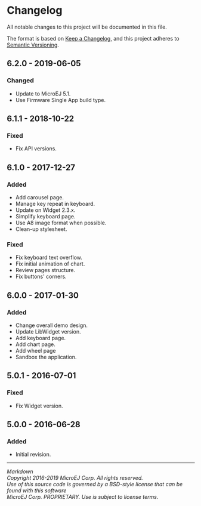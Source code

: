 # Changelog

All notable changes to this project will be documented in this file.

The format is based on [Keep a Changelog](https://keepachangelog.com/en/1.0.0/),
and this project adheres to [Semantic Versioning](https://semver.org/spec/v2.0.0.html).

## 6.2.0 - 2019-06-05

### Changed

  - Update to MicroEJ 5.1.
  - Use Firmware Single App build type.
  
## 6.1.1 - 2018-10-22

### Fixed

  - Fix API versions.

## 6.1.0 - 2017-12-27

### Added

  - Add carousel page.
  - Manage key repeat in keyboard.
  - Update on Widget 2.3.x.
  - Simplify keyboard page.
  - Use A8 image format when possible.
  - Clean-up stylesheet.
  
### Fixed

  - Fix keyboard text overflow.
  - Fix initial animation of chart.
  - Review pages structure.
  - Fix buttons' corners.

## 6.0.0 - 2017-01-30

### Added

  - Change overall demo design.
  - Update LibWidget version.
  - Add keyboard page.
  - Add chart page.
  - Add wheel page
  - Sandbox the application.

## 5.0.1 - 2016-07-01

### Fixed

  - Fix Widget version.

## 5.0.0 - 2016-06-28

### Added

  - Initial revision.
  
---  
_Markdown_   
_Copyright 2016-2019 MicroEJ Corp. All rights reserved._  
_Use of this source code is governed by a BSD-style license that can be found with this software_  
_MicroEJ Corp. PROPRIETARY. Use is subject to license terms._  